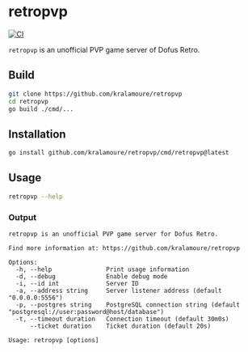 # retropvp

[![CI](https://github.com/kralamoure/retropvp/actions/workflows/ci.yml/badge.svg)](https://github.com/kralamoure/retropvp/actions/workflows/ci.yml)

`retropvp` is an unofficial PVP game server of Dofus Retro.

## Build

```sh
git clone https://github.com/kralamoure/retropvp
cd retropvp
go build ./cmd/...
```

## Installation

```sh
go install github.com/kralamoure/retropvp/cmd/retropvp@latest
```

## Usage

```sh
retropvp --help
```

### Output

```text
retropvp is an unofficial PVP game server for Dofus Retro.

Find more information at: https://github.com/kralamoure/retropvp

Options:
  -h, --help               Print usage information
  -d, --debug              Enable debug mode
  -i, --id int             Server ID
  -a, --address string     Server listener address (default "0.0.0.0:5556")
  -p, --postgres string    PostgreSQL connection string (default "postgresql://user:password@host/database")
  -t, --timeout duration   Connection timeout (default 30m0s)
      --ticket duration    Ticket duration (default 20s)

Usage: retropvp [options]
```
